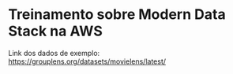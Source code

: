 # Treinamento sobre Modern Data Stack na AWS

Link dos dados de exemplo: https://grouplens.org/datasets/movielens/latest/
